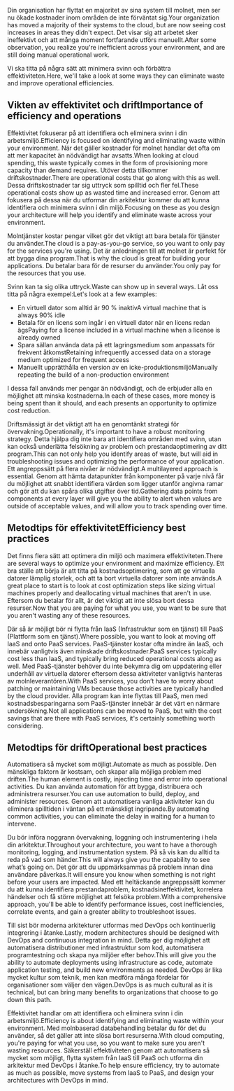 <span data-ttu-id="2e6e7-101">Din organisation har flyttat en majoritet av sina system till molnet, men ser nu ökade kostnader inom områden de inte förväntat sig.</span><span class="sxs-lookup"><span data-stu-id="2e6e7-101">Your organization has moved a majority of their systems to the cloud, but are now seeing cost increases in areas they didn't expect.</span></span> <span data-ttu-id="2e6e7-102">Det visar sig att arbetet sker ineffektivt och att många moment fortfarande utförs manuellt.</span><span class="sxs-lookup"><span data-stu-id="2e6e7-102">After some observation, you realize you're inefficient across your environment, and are still doing manual operational work.</span></span> 

<span data-ttu-id="2e6e7-103">Vi ska titta på några sätt att minimera svinn och förbättra effektiviteten.</span><span class="sxs-lookup"><span data-stu-id="2e6e7-103">Here, we'll take a look at some ways they can eliminate waste and improve operational efficiencies.</span></span>

## <a name="importance-of-efficiency-and-operations"></a><span data-ttu-id="2e6e7-104">Vikten av effektivitet och drift</span><span class="sxs-lookup"><span data-stu-id="2e6e7-104">Importance of efficiency and operations</span></span>

<span data-ttu-id="2e6e7-105">Effektivitet fokuserar på att identifiera och eliminera svinn i din arbetsmiljö.</span><span class="sxs-lookup"><span data-stu-id="2e6e7-105">Efficiency is focused on identifying and eliminating waste within your environment.</span></span> <span data-ttu-id="2e6e7-106">När det gäller kostnader för molnet handlar det ofta om att mer kapacitet än nödvändigt har avsatts.</span><span class="sxs-lookup"><span data-stu-id="2e6e7-106">When looking at cloud spending, this waste typically comes in the form of provisioning more capacity than demand requires.</span></span> <span data-ttu-id="2e6e7-107">Utöver detta tillkommer driftskostnader.</span><span class="sxs-lookup"><span data-stu-id="2e6e7-107">There are operational costs that go along with this as well.</span></span> <span data-ttu-id="2e6e7-108">Dessa driftskostnader tar sig uttryck som spilltid och fler fel.</span><span class="sxs-lookup"><span data-stu-id="2e6e7-108">These operational costs show up as wasted time and increased error.</span></span> <span data-ttu-id="2e6e7-109">Genom att fokusera på dessa när du utformar din arkitektur kommer du att kunna identifiera och minimera svinn i din miljö.</span><span class="sxs-lookup"><span data-stu-id="2e6e7-109">Focusing on these as you design your architecture will help you identify and eliminate waste across your environment.</span></span>

<span data-ttu-id="2e6e7-110">Molntjänster kostar pengar vilket gör det viktigt att bara betala för tjänster du använder.</span><span class="sxs-lookup"><span data-stu-id="2e6e7-110">The cloud is a pay-as-you-go service, so you want to only pay for the services you're using.</span></span> <span data-ttu-id="2e6e7-111">Det är anledningen till att molnet är perfekt för att bygga dina program.</span><span class="sxs-lookup"><span data-stu-id="2e6e7-111">That is why the cloud is great for building your applications.</span></span> <span data-ttu-id="2e6e7-112">Du betalar bara för de resurser du använder.</span><span class="sxs-lookup"><span data-stu-id="2e6e7-112">You only pay for the resources that you use.</span></span>

<span data-ttu-id="2e6e7-113">Svinn kan ta sig olika uttryck.</span><span class="sxs-lookup"><span data-stu-id="2e6e7-113">Waste can show up in several ways.</span></span> <span data-ttu-id="2e6e7-114">Låt oss titta på några exempel:</span><span class="sxs-lookup"><span data-stu-id="2e6e7-114">Let's look at a few examples:</span></span>

* <span data-ttu-id="2e6e7-115">En virtuell dator som alltid är 90 % inaktiv</span><span class="sxs-lookup"><span data-stu-id="2e6e7-115">A virtual machine that is always 90% idle</span></span>
* <span data-ttu-id="2e6e7-116">Betala för en licens som ingår i en virtuell dator när en licens redan ägs</span><span class="sxs-lookup"><span data-stu-id="2e6e7-116">Paying for a license included in a virtual machine when a license is already owned</span></span>
* <span data-ttu-id="2e6e7-117">Spara sällan använda data på ett lagringsmedium som anpassats för frekvent åtkomst</span><span class="sxs-lookup"><span data-stu-id="2e6e7-117">Retaining infrequently accessed data on a storage medium optimized for frequent access</span></span>
* <span data-ttu-id="2e6e7-118">Manuellt upprätthålla en version av en icke-produktionsmiljö</span><span class="sxs-lookup"><span data-stu-id="2e6e7-118">Manually repeating the build of a non-production environment</span></span>

<span data-ttu-id="2e6e7-119">I dessa fall används mer pengar än nödvändigt, och de erbjuder alla en möjlighet att minska kostnaderna.</span><span class="sxs-lookup"><span data-stu-id="2e6e7-119">In each of these cases, more money is being spent than it should, and each presents an opportunity to optimize cost reduction.</span></span>

<span data-ttu-id="2e6e7-120">Driftsmässigt är det viktigt att ha en genomtänkt strategi för övervakning.</span><span class="sxs-lookup"><span data-stu-id="2e6e7-120">Operationally, it's important to have a robust monitoring strategy.</span></span> <span data-ttu-id="2e6e7-121">Detta hjälpa dig inte bara att identifiera områden med svinn, utan kan också underlätta felsökning av problem och prestandaoptimering av ditt program.</span><span class="sxs-lookup"><span data-stu-id="2e6e7-121">This can not only help you identify areas of waste, but will aid in troubleshooting issues and optimizing the performance of your application.</span></span> <span data-ttu-id="2e6e7-122">Ett angreppssätt på flera nivåer är nödvändigt.</span><span class="sxs-lookup"><span data-stu-id="2e6e7-122">A multilayered approach is essential.</span></span> <span data-ttu-id="2e6e7-123">Genom att hämta datapunkter från komponenter på varje nivå får du möjlighet att snabbt identifiera värden som ligger utanför angivna ramar och gör att du kan spåra olika utgifter över tid.</span><span class="sxs-lookup"><span data-stu-id="2e6e7-123">Gathering data points from components at every layer will give you the ability to alert when values are outside of acceptable values, and will allow you to track spending over time.</span></span>

## <a name="efficiency-best-practices"></a><span data-ttu-id="2e6e7-124">Metodtips för effektivitet</span><span class="sxs-lookup"><span data-stu-id="2e6e7-124">Efficiency best practices</span></span>

<span data-ttu-id="2e6e7-125">Det finns flera sätt att optimera din miljö och maximera effektiviteten.</span><span class="sxs-lookup"><span data-stu-id="2e6e7-125">There are several ways to optimize your environment and maximize efficiency.</span></span> <span data-ttu-id="2e6e7-126">Ett bra ställe att börja är att titta på kostnadsoptimering, som att ge virtuella datorer lämplig storlek, och att ta bort virtuella datorer som inte används.</span><span class="sxs-lookup"><span data-stu-id="2e6e7-126">A great place to start is to look at cost optimization steps like sizing virtual machines properly and deallocating virtual machines that aren't in use.</span></span> <span data-ttu-id="2e6e7-127">Eftersom du betalar för allt, är det viktigt att inte slösa bort dessa resurser.</span><span class="sxs-lookup"><span data-stu-id="2e6e7-127">Now that you are paying for what you use, you want to be sure that you aren't wasting any of these resources.</span></span>

<span data-ttu-id="2e6e7-128">Där så är möjligt bör ni flytta från IaaS (Infrastruktur som en tjänst) till PaaS (Plattform som en tjänst).</span><span class="sxs-lookup"><span data-stu-id="2e6e7-128">Where possible, you want to look at moving off IaaS and onto PaaS services.</span></span> <span data-ttu-id="2e6e7-129">PaaS-tjänster kostar ofta mindre än IaaS, och innebär vanligtvis även minskade driftskostnader.</span><span class="sxs-lookup"><span data-stu-id="2e6e7-129">PaaS services typically cost less than IaaS, and typically bring reduced operational costs along as well.</span></span> <span data-ttu-id="2e6e7-130">Med PaaS-tjänster behöver du inte bekymra dig om uppdatering eller underhåll av virtuella datorer eftersom dessa aktiviteter vanligtvis hanteras av molnleverantören.</span><span class="sxs-lookup"><span data-stu-id="2e6e7-130">With PaaS services, you don’t have to worry about patching or maintaining VMs because those activities are typically handled by the cloud provider.</span></span> <span data-ttu-id="2e6e7-131">Alla program kan inte flyttas till PaaS, men med kostnadsbesparingarna som PaaS-tjänster innebär är det värt en närmare undersökning.</span><span class="sxs-lookup"><span data-stu-id="2e6e7-131">Not all applications can be moved to PaaS, but with the cost savings that are there with PaaS services, it's certainly something worth considering.</span></span>

## <a name="operational-best-practices"></a><span data-ttu-id="2e6e7-132">Metodtips för drift</span><span class="sxs-lookup"><span data-stu-id="2e6e7-132">Operational best practices</span></span>

<span data-ttu-id="2e6e7-133">Automatisera så mycket som möjligt.</span><span class="sxs-lookup"><span data-stu-id="2e6e7-133">Automate as much as possible.</span></span> <span data-ttu-id="2e6e7-134">Den mänskliga faktorn är kostsam, och skapar alla möjliga problem med driften.</span><span class="sxs-lookup"><span data-stu-id="2e6e7-134">The human element is costly, injecting time and error into operational activities.</span></span> <span data-ttu-id="2e6e7-135">Du kan använda automation för att bygga, distribuera och administrera resurser.</span><span class="sxs-lookup"><span data-stu-id="2e6e7-135">You can use automation to build, deploy, and administer resources.</span></span> <span data-ttu-id="2e6e7-136">Genom att automatisera vanliga aktiviteter kan du eliminera spilltiden i väntan på ett mänskligt ingripande.</span><span class="sxs-lookup"><span data-stu-id="2e6e7-136">By automating common activities, you can eliminate the delay in waiting for a human to intervene.</span></span>

<span data-ttu-id="2e6e7-137">Du bör införa noggrann övervakning, loggning och instrumentering i hela din arkitektur.</span><span class="sxs-lookup"><span data-stu-id="2e6e7-137">Throughout your architecture, you want to have a thorough monitoring, logging, and instrumentation system.</span></span> <span data-ttu-id="2e6e7-138">På så vis kan du alltid ta reda på vad som händer.</span><span class="sxs-lookup"><span data-stu-id="2e6e7-138">This will always give you the capability to see what’s going on.</span></span> <span data-ttu-id="2e6e7-139">Det gör att du uppmärksammas på problem innan dina användare påverkas.</span><span class="sxs-lookup"><span data-stu-id="2e6e7-139">It will ensure you know when something is not right before your users are impacted.</span></span> <span data-ttu-id="2e6e7-140">Med ett heltäckande angreppssätt kommer du att kunna identifiera prestandaproblem, kostnadsineffektivitet, korrelera händelser och få större möjlighet att felsöka problem.</span><span class="sxs-lookup"><span data-stu-id="2e6e7-140">With a comprehensive approach, you'll be able to identify performance issues, cost inefficiencies, correlate events, and gain a greater ability to troubleshoot issues.</span></span>

<span data-ttu-id="2e6e7-141">Till sist bör moderna arkitekturer utformas med DevOps och kontinuerlig integrering i åtanke.</span><span class="sxs-lookup"><span data-stu-id="2e6e7-141">Lastly, modern architectures should be designed with DevOps and continuous integration in mind.</span></span> <span data-ttu-id="2e6e7-142">Detta ger dig möjlighet att automatisera distributioner med infrastruktur som kod, automatisera programtestning och skapa nya miljöer efter behov.</span><span class="sxs-lookup"><span data-stu-id="2e6e7-142">This will give you the ability to automate deployments using infrastructure as code, automate application testing, and build new environments as needed.</span></span> <span data-ttu-id="2e6e7-143">DevOps är lika mycket kultur som teknik, men kan medföra många fördelar för organisationer som väljer den vägen.</span><span class="sxs-lookup"><span data-stu-id="2e6e7-143">DevOps is as much cultural as it is technical, but can bring many benefits to organizations that choose to go down this path.</span></span>

<span data-ttu-id="2e6e7-144">Effektivitet handlar om att identifiera och eliminera svinn i din arbetsmiljö.</span><span class="sxs-lookup"><span data-stu-id="2e6e7-144">Efficiency is about identifying and eliminating waste within your environment.</span></span> <span data-ttu-id="2e6e7-145">Med molnbaserad databehandling betalar du för det du använder, så det gäller att inte slösa bort resurserna.</span><span class="sxs-lookup"><span data-stu-id="2e6e7-145">With cloud computing, you're paying for what you use, so you want to make sure you aren't wasting resources.</span></span> <span data-ttu-id="2e6e7-146">Säkerställ effektiviteten genom att automatisera så mycket som möjligt, flytta system från IaaS till PaaS och utforma din arkitektur med DevOps i åtanke.</span><span class="sxs-lookup"><span data-stu-id="2e6e7-146">To help ensure efficiency, try to automate as much as possible, move systems from IaaS to PaaS, and design your architectures with DevOps in mind.</span></span> 
